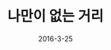 ---
layout: video
title: "  나만이 없는 거리"
dir: 나만이 없는 거리
num: 12
date: 2016-3-25
comments: true
categories:
- 2016-1
tags: [나만이 없는 거리]
img: https://lh3.googleusercontent.com/-H_kGyBfkuBs/VvVHfRh1vWI/AAAAAAAAscE/7aQLfRrDgZk/
---